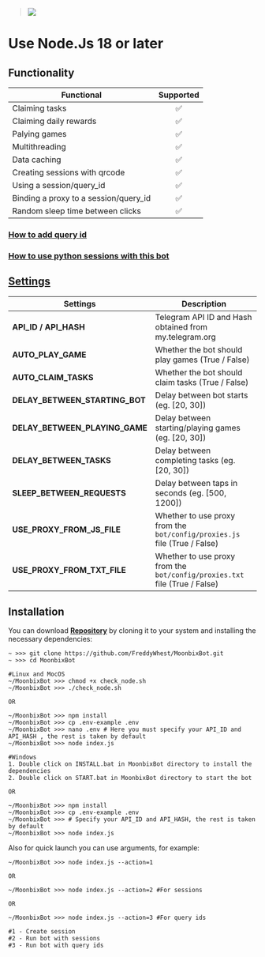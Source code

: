 > [<img src="https://img.shields.io/badge/Telegram-%40Me-orange">](https://t.me/roddyfred)

# Use Node.Js 18 or later

## Functionality

| Functional                            | Supported |
| ------------------------------------- | :-------: |
| Claiming tasks                        |    ✅     |
| Claiming daily rewards                |    ✅     |
| Palying games                         |    ✅     |
| Multithreading                        |    ✅     |
| Data caching                          |    ✅     |
| Creating sessions with qrcode         |    ✅     |
| Using a session/query_id              |    ✅     |
| Binding a proxy to a session/query_id |    ✅     |
| Random sleep time between clicks      |    ✅     |

### [How to add query id](https://github.com/Freddywhest/RockyRabbitBot/blob/main/AddQueryId.md)

### [How to use python sessions with this bot](https://github.com/Freddywhest/SessionConvertor)

## [Settings](https://github.com/FreddyWhest/MoonbixBot/blob/main/.env-example)

| Settings                       | Description                                                                |
| ------------------------------ | -------------------------------------------------------------------------- |
| **API_ID / API_HASH**          | Telegram API ID and Hash obtained from my.telegram.org                     |
| **AUTO_PLAY_GAME**             | Whether the bot should play games (True / False)                           |
| **AUTO_CLAIM_TASKS**           | Whether the bot should claim tasks (True / False)                          |
| **DELAY_BETWEEN_STARTING_BOT** | Delay between bot starts (eg. [20, 30])                                    |
| **DELAY_BETWEEN_PLAYING_GAME** | Delay between starting/playing games (eg. [20, 30])                        |
| **DELAY_BETWEEN_TASKS**        | Delay between completing tasks (eg. [20, 30])                              |
| **SLEEP_BETWEEN_REQUESTS**     | Delay between taps in seconds (eg. [500, 1200])                            |
| **USE_PROXY_FROM_JS_FILE**     | Whether to use proxy from the `bot/config/proxies.js` file (True / False)  |
| **USE_PROXY_FROM_TXT_FILE**    | Whether to use proxy from the `bot/config/proxies.txt` file (True / False) |

## Installation

You can download [**Repository**](https://github.com/FreddyWhest/MoonbixBot) by cloning it to your system and installing the necessary dependencies:

```shell
~ >>> git clone https://github.com/FreddyWhest/MoonbixBot.git
~ >>> cd MoonbixBot

#Linux and MocOS
~/MoonbixBot >>> chmod +x check_node.sh
~/MoonbixBot >>> ./check_node.sh

OR

~/MoonbixBot >>> npm install
~/MoonbixBot >>> cp .env-example .env
~/MoonbixBot >>> nano .env # Here you must specify your API_ID and API_HASH , the rest is taken by default
~/MoonbixBot >>> node index.js

#Windows
1. Double click on INSTALL.bat in MoonbixBot directory to install the dependencies
2. Double click on START.bat in MoonbixBot directory to start the bot

OR

~/MoonbixBot >>> npm install
~/MoonbixBot >>> cp .env-example .env
~/MoonbixBot >>> # Specify your API_ID and API_HASH, the rest is taken by default
~/MoonbixBot >>> node index.js
```

Also for quick launch you can use arguments, for example:

```shell
~/MoonbixBot >>> node index.js --action=1

OR

~/MoonbixBot >>> node index.js --action=2 #For sessions

OR

~/MoonbixBot >>> node index.js --action=3 #For query ids

#1 - Create session
#2 - Run bot with sessions
#3 - Run bot with query ids
```
